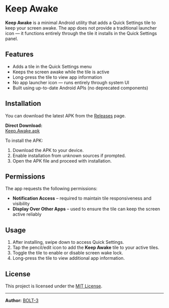 # Keep Awake

**Keep Awake** is a minimal Android utility that adds a Quick Settings tile to keep your screen awake. The app does not provide a traditional launcher icon — it functions entirely through the tile it installs in the Quick Settings panel.

## Features

- Adds a tile in the Quick Settings menu
- Keeps the screen awake while the tile is active
- Long-press the tile to view app information
- No app launcher icon — runs entirely through system UI
- Built using up-to-date Android APIs (no deprecated components)

## Installation

You can download the latest APK from the [Releases](https://github.com/BOLT-3/Keep-Awake/releases) page.

**Direct Download:**  
[Keep.Awake.apk](https://github.com/BOLT-3/Keep-Awake/releases/download/v1.0/Keep.Awake.apk)

To install the APK:

1. Download the APK to your device.
2. Enable installation from unknown sources if prompted.
3. Open the APK file and proceed with installation.

## Permissions

The app requests the following permissions:

- **Notification Access** – required to maintain tile responsiveness and visibility
- **Display Over Other Apps** – used to ensure the tile can keep the screen active reliably

## Usage

1. After installing, swipe down to access Quick Settings.
2. Tap the pencil/edit icon to add the **Keep Awake** tile to your active tiles.
3. Toggle the tile to enable or disable screen wake lock.
4. Long-press the tile to view additional app information.

## License

This project is licensed under the [MIT License](LICENSE).

---

**Author:** [BOLT-3](https://github.com/BOLT-3)
